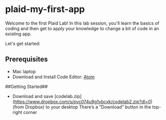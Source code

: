 # plaid-my-first-app

Welcome to the first Plaid Lab!
In this lab session, you'll learn the basics of coding and then get to apply your knowledge to change a bit of code in an existing app.

Let's get started:



## Prerequisites
- Mac laptop
- Download and Install Code Editor: [Atom](https://atom.io/)

##Getting Started##
- Download and save [codelab.zip] (https://www.dropbox.com/s/pvc074u9g1ybcxk/codelab2.zip?dl=0) (from Dropbox) to your desktop
There’s a “Download” button in the top-right corner
